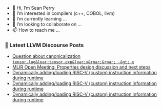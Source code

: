 - 👋 Hi, I’m Sean Perry
- 👀 I’m interested in compilers (c++, COBOL, llvm)
- 🌱 I’m currently learning ...
- 💞️ I’m looking to collaborate on ...
- 📫 How to reach me ...

<!---
s66perry/s66perry is a ✨ special ✨ repository because its `README.md` (this file) appears on your GitHub profile.
You can click the Preview link to take a look at your changes.
--->
### 📕 Latest LLVM Discourse Posts

<!-- DISCOURSE-LLVM:START -->
- [Question about canonicalization `tensor.log&lpar;tensor.exp&lpar;x&rpar;&rpar; -&gt; x`](https://discourse.llvm.org/t/question-about-canonicalization-tensor-log-tensor-exp-x-x/88018#post_4)
- [MLIR Open Meeting: Properties design discussion and next steps](https://discourse.llvm.org/t/mlir-open-meeting-properties-design-discussion-and-next-steps/87774#post_10)
- [Dynamically adding/loading RISC-V &lpar;custom&rpar; instruction information during runtime](https://discourse.llvm.org/t/dynamically-adding-loading-risc-v-custom-instruction-information-during-runtime/88082#post_3)
- [Dynamically adding/loading RISC-V &lpar;custom&rpar; instruction information during runtime](https://discourse.llvm.org/t/dynamically-adding-loading-risc-v-custom-instruction-information-during-runtime/88082#post_2)
- [Dynamically adding/loading RISC-V &lpar;custom&rpar; instruction information during runtime](https://discourse.llvm.org/t/dynamically-adding-loading-risc-v-custom-instruction-information-during-runtime/88082#post_1)
<!-- DISCOURSE-LLVM:END -->
